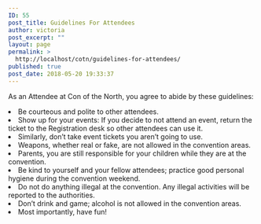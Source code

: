 ```yaml
---
ID: 55
post_title: Guidelines For Attendees
author: victoria
post_excerpt: ""
layout: page
permalink: >
  http://localhost/cotn/guidelines-for-attendees/
published: true
post_date: 2018-05-20 19:33:37
---
```

<span style="font-weight: 400;">As an Attendee at Con of the North, you agree to abide by these guidelines:</span> 
<li style="font-weight: 400;">
  <span style="font-weight: 400;">Be courteous and polite to other attendees.</span>
</li>
<li style="font-weight: 400;">
  <span style="font-weight: 400;">Show up for your events: If you decide to not attend an event, return the ticket to the Registration desk so other attendees can use it.</span>
</li>
<li style="font-weight: 400;">
  <span style="font-weight: 400;">Similarly, don’t take event tickets you aren’t going to use.</span>
</li>
<li style="font-weight: 400;">
  <span style="font-weight: 400;">Weapons, whether real or fake, are not allowed in the convention areas.</span>
</li>
<li style="font-weight: 400;">
  <span style="font-weight: 400;">Parents, you are still responsible for your children while they are at the convention.</span>
</li>
<li style="font-weight: 400;">
  <span style="font-weight: 400;">Be kind to yourself and your fellow attendees; practice good personal hygiene during the convention weekend.</span>
</li>
<li style="font-weight: 400;">
  <span style="font-weight: 400;">Do not do anything illegal at the convention. Any illegal activities will be reported to the authorities.</span>
</li>
<li style="font-weight: 400;">
  <span style="font-weight: 400;">Don’t drink and game; alcohol is not allowed in the convention areas.</span>
</li>
<li style="font-weight: 400;">
  <span style="font-weight: 400;">Most importantly, have fun!</span>
</li>